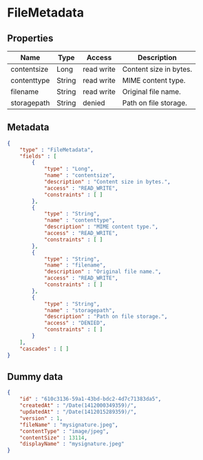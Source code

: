 FileMetadata
==

## Properties

| Name        | Type   | Access     | Description            |
|-------------|--------|------------|------------------------|
| contentsize | Long   | read write | Content size in bytes. |
| contenttype | String | read write | MIME content type.     |
| filename    | String | read write | Original file name.    |
| storagepath | String | denied     | Path on file storage.  |

## Metadata

```JSON
{
	"type" : "FileMetadata",
	"fields" : [
		{
			"type" : "Long",
			"name" : "contentsize",
			"description" : "Content size in bytes.",
			"access" : "READ_WRITE",
			"constraints" : [ ]
		},
		{
			"type" : "String",
			"name" : "contenttype",
			"description" : "MIME content type.",
			"access" : "READ_WRITE",
			"constraints" : [ ]
		},
		{
			"type" : "String",
			"name" : "filename",
			"description" : "Original file name.",
			"access" : "READ_WRITE",
			"constraints" : [ ]
		},
		{
			"type" : "String",
			"name" : "storagepath",
			"description" : "Path on file storage.",
			"access" : "DENIED",
			"constraints" : [ ]
		}
	],
	"cascades" : [ ]
}
```

## Dummy data

```JSON
{
	"id" : "610c3136-59a1-43bd-bdc2-4d7c71383da5",
	"createdAt" : "/Date(1412000349359)/",
	"updatedAt" : "/Date(1412015289359)/",
	"version" : 1,
	"fileName" : "mysignature.jpeg",
	"contentType" : "image/jpeg",
	"contentSize" : 13114,
	"displayName" : "mysignature.jpeg"
}
```
